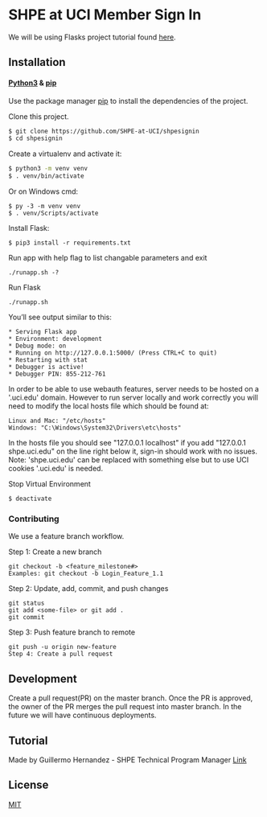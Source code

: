 # SHPE at UCI Member Sign In

We will be using Flasks project tutorial found [here](http://flask.palletsprojects.com/en/1.1.x/tutorial/).

## Installation

#### [Python3](https://www.python.org/downloads/) & [pip](https://pip.pypa.io/en/stable/)

Use the package manager [pip](https://pip.pypa.io/en/stable/) to install the dependencies of the project.

Clone this project.

```bash
$ git clone https://github.com/SHPE-at-UCI/shpesignin
$ cd shpesignin
```

Create a virtualenv and activate it:

```bash
$ python3 -m venv venv
$ . venv/bin/activate
```

Or on Windows cmd:

```
$ py -3 -m venv venv
$ . venv/Scripts/activate
```

Install Flask:

```
$ pip3 install -r requirements.txt
```

Run app with help flag to list changable parameters and exit
```
./runapp.sh -?
```

Run Flask
```
./runapp.sh
```

You’ll see output similar to this:

```
* Serving Flask app
* Environment: development
* Debug mode: on
* Running on http://127.0.0.1:5000/ (Press CTRL+C to quit)
* Restarting with stat
* Debugger is active!
* Debugger PIN: 855-212-761
```

In order to be able to use webauth features, server needs to be hosted on a '.uci.edu' domain. However to run server locally and work correctly you will need to modify the local hosts file which should be found at: 

    Linux and Mac: "/etc/hosts"
    Windows: "C:\Windows\System32\Drivers\etc\hosts"
    
In the hosts file you should see "127.0.0.1   localhost" if you add "127.0.0.1    shpe.uci.edu" on the line right below it, sign-in should work with no issues. 
Note: 'shpe.uci.edu' can be replaced with something else but to use UCI cookies '.uci.edu' is needed.


Stop Virtual Environment

```
$ deactivate
```

### Contributing

We use a feature branch workflow.

Step 1: Create a new branch

```
git checkout -b <feature_milestone#>
Examples: git checkout -b Login_Feature_1.1
```

Step 2: Update, add, commit, and push changes

```
git status
git add <some-file> or git add .
git commit
```

Step 3: Push feature branch to remote

```
git push -u origin new-feature
Step 4: Create a pull request
```

## Development

Create a pull request(PR) on the master branch.
Once the PR is approved, the owner of the PR merges the pull request into master branch.
In the future we will have continuous deployments.

## Tutorial

Made by Guillermo Hernandez - SHPE Technical Program Manager
[Link](https://www.youtube.com/watch?v=T0Ml5WnQbJY&feature=youtu.be)

## License

[MIT](https://choosealicense.com/licenses/mit/)
